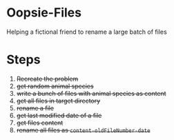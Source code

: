 # Oopsie-Files
Helping a fictional friend to rename a large batch of files

# Steps
1. ~~Recreate the problem~~
  1. ~~get random animal species~~
  1. ~~write a bunch of files with animal species as content~~
1. ~~get all files in target directory~~
1. ~~rename a file~~
1. ~~get last modified date of a file~~
1. ~~get files content~~
1. ~~rename all files as `content-oldFileNumber-date`~~

